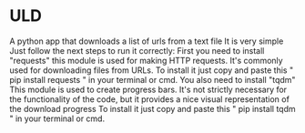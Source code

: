 # ULD
A python app that downloads a list of urls from a text file
It is very simple Just follow the next steps to run it correctly:
First you need to install "requests" this module is used for making HTTP requests. It's commonly used for downloading files from URLs.
To install it just copy and paste this " pip install requests " in your terminal or cmd.
You also need to install "tqdm" This module is used to create progress bars. It's not strictly necessary for the functionality of the code, but it provides a nice visual representation of the download progress
To install it just copy and paste this " pip install tqdm " in your terminal or cmd.
